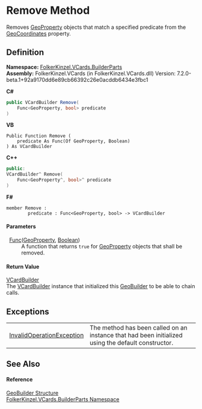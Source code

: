 # Remove Method


Removes <a href="cebf2b25-a331-1126-b40d-697dc18dcb72.md">GeoProperty</a> objects that match a specified predicate from the <a href="e113b21a-517e-133e-8e60-9d57fc8eca24.md">GeoCoordinates</a> property.



## Definition
**Namespace:** <a href="30716183-7f69-ceb8-b5fe-4d9f23e7fd2b.md">FolkerKinzel.VCards.BuilderParts</a>  
**Assembly:** FolkerKinzel.VCards (in FolkerKinzel.VCards.dll) Version: 7.2.0-beta.1+92a9170dd6e89cb66392c26e0acddb6434e3fbc1

**C#**
``` C#
public VCardBuilder Remove(
	Func<GeoProperty, bool> predicate
)
```
**VB**
``` VB
Public Function Remove ( 
	predicate As Func(Of GeoProperty, Boolean)
) As VCardBuilder
```
**C++**
``` C++
public:
VCardBuilder^ Remove(
	Func<GeoProperty^, bool>^ predicate
)
```
**F#**
``` F#
member Remove : 
        predicate : Func<GeoProperty, bool> -> VCardBuilder 
```



#### Parameters
<dl><dt>  <a href="https://learn.microsoft.com/dotnet/api/system.func-2" target="_blank" rel="noopener noreferrer">Func</a>(<a href="cebf2b25-a331-1126-b40d-697dc18dcb72.md">GeoProperty</a>, <a href="https://learn.microsoft.com/dotnet/api/system.boolean" target="_blank" rel="noopener noreferrer">Boolean</a>)</dt><dd>A function that returns <code>true</code> for <a href="cebf2b25-a331-1126-b40d-697dc18dcb72.md">GeoProperty</a> objects that shall be removed.</dd></dl>

#### Return Value
<a href="4254b25b-c39b-3224-d22e-0072642cabb3.md">VCardBuilder</a>  
The <a href="4254b25b-c39b-3224-d22e-0072642cabb3.md">VCardBuilder</a> instance that initialized this <a href="7d2d1dc9-9f87-d728-53a5-dfdf45086864.md">GeoBuilder</a> to be able to chain calls.

## Exceptions
<table>
<tr>
<td><a href="https://learn.microsoft.com/dotnet/api/system.invalidoperationexception" target="_blank" rel="noopener noreferrer">InvalidOperationException</a></td>
<td>The method has been called on an instance that had been initialized using the default constructor.</td></tr>
</table>

## See Also


#### Reference
<a href="7d2d1dc9-9f87-d728-53a5-dfdf45086864.md">GeoBuilder Structure</a>  
<a href="30716183-7f69-ceb8-b5fe-4d9f23e7fd2b.md">FolkerKinzel.VCards.BuilderParts Namespace</a>  
